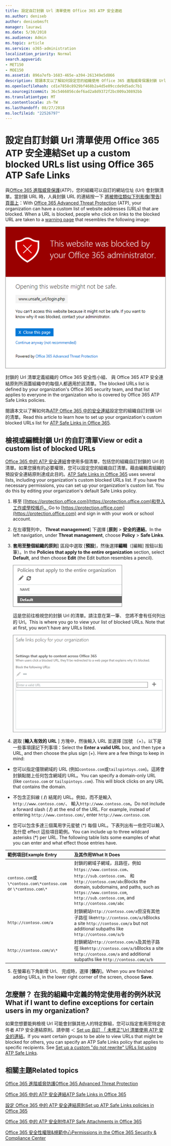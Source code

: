 ```yaml
---
title: 設定自訂封鎖 Url 清單使用 Office 365 ATP 安全連結
ms.author: deniseb
author: denisebmsft
manager: laurawi
ms.date: 5/30/2018
ms.audience: Admin
ms.topic: article
ms.service: o365-administration
localization_priority: Normal
search.appverid:
- MET150
- MOE150
ms.assetid: 896a7efb-1683-465e-a394-261349e5d866
description: 閱讀本文以了解如何設定您的組織使用 Office 365 進階威脅保護封鎖 Url 的清單。封鎖的 Url 將會套用至電子郵件與根據您 ATP 安全連結原則的 Office 文件。
ms.openlocfilehash: cd1e7858c8929bf468b2a4d5e09ccde9d5adc7b1
ms.sourcegitcommit: 36c5466056cdef6ad2a8d9372f2bc009a30892bb
ms.translationtype: MT
ms.contentlocale: zh-TW
ms.lasthandoff: 08/27/2018
ms.locfileid: "22526797"
---
```

# <a name="set-up-a-custom-blocked-urls-list-using-office-365-atp-safe-links"></a><span data-ttu-id="39bde-104">設定自訂封鎖 Url 清單使用 Office 365 ATP 安全連結</span><span class="sxs-lookup"><span data-stu-id="39bde-104">Set up a custom blocked URLs list using Office 365 ATP Safe Links</span></span>

<span data-ttu-id="39bde-p102">與[Office 365 進階威脅保護](office-365-atp.md)(ATP)，您的組織可以自訂的網站位址 (Url) 會封鎖清單。當封鎖 URL 時，人員封鎖 URL 的連結按一下 [將被帶往類似下列影像[警告] 頁面上](atp-safe-links-warning-pages.md)：</span><span class="sxs-lookup"><span data-stu-id="39bde-p102">With [Office 365 Advanced Threat Protection](office-365-atp.md) (ATP), your organization can have a custom list of website addresses (URLs) that are blocked. When a URL is blocked, people who click on links to the blocked URL are taken to a [warning page](atp-safe-links-warning-pages.md) that resembles the following image:</span></span> 
  
![封鎖此站台](media/6b4bda2d-a1e6-419e-8b10-588e83c3af3f.png)
  
<span data-ttu-id="39bde-108">封鎖的 Url 清單定義組織的 Office 365 安全性小組、 與 Office 365 ATP 安全連結原則所涵蓋組織中的每個人都適用於該清單。</span><span class="sxs-lookup"><span data-stu-id="39bde-108">The blocked URLs list is defined by your organization's Office 365 security team, and that list applies to everyone in the organization who is covered by Office 365 ATP Safe Links policies.</span></span> 
  
<span data-ttu-id="39bde-109">閱讀本文以了解如何為[ATP Office 365 中的安全連結](atp-safe-links.md)設定您的組織自訂封鎖 Url 的清單。</span><span class="sxs-lookup"><span data-stu-id="39bde-109">Read this article to learn how to set up your organization's custom blocked URLs list for [ATP Safe Links in Office 365](atp-safe-links.md).</span></span>
  
## <a name="view-or-edit-a-custom-list-of-blocked-urls"></a><span data-ttu-id="39bde-110">檢視或編輯封鎖 Url 的自訂清單</span><span class="sxs-lookup"><span data-stu-id="39bde-110">View or edit a custom list of blocked URLs</span></span>

<span data-ttu-id="39bde-p103">[Office 365 中的 ATP 安全連結](atp-safe-links.md)會使用多個清單，包括您的組織自訂封鎖的 Url 的清單。如果您擁有的必要權限，您可以設定您的組織自訂清單。藉由編輯貴組織的預設安全連結原則達成此目的。</span><span class="sxs-lookup"><span data-stu-id="39bde-p103">[ATP Safe Links in Office 365](atp-safe-links.md) uses several lists, including your organization's custom blocked URLs list. If you have the necessary permissions, you can set up your organization's custom list. You do this by editing your organization's default Safe Links policy.</span></span>
  
1. <span data-ttu-id="39bde-114">移至 [[https://protection.office.com](https://protection.office.com)和登入工作或學校帳戶。</span><span class="sxs-lookup"><span data-stu-id="39bde-114">Go to [https://protection.office.com](https://protection.office.com) and sign in with your work or school account.</span></span> 
    
2. <span data-ttu-id="39bde-115">在左導覽列中， **Threat management**] 下選擇 [**原則** \> **安全的連結**。</span><span class="sxs-lookup"><span data-stu-id="39bde-115">In the left navigation, under **Threat management**, choose **Policy** \> **Safe Links**.</span></span>
    
3. <span data-ttu-id="39bde-116">**套用至整個組織的原則**] 區段中選取 [**預設**]，然後選擇**編輯**（[編輯] 按鈕以鉛筆）。</span><span class="sxs-lookup"><span data-stu-id="39bde-116">In the **Policies that apply to the entire organization** section, select **Default**, and then choose **Edit** (the Edit button resembles a pencil).</span></span> 
    
    ![按一下 [編輯] 以編輯您的預設原則的安全連結保護](media/d08f9615-d947-4033-813a-d310ec2c8cca.png)
  
    <span data-ttu-id="39bde-p104">這是您前往檢視您的封鎖 Url 的清單。請注意在第一筆、 您將不會有任何列出的 Url。</span><span class="sxs-lookup"><span data-stu-id="39bde-p104">This is where you go to view your list of blocked URLs. Note that at first, you won't have any URLs listed.</span></span>
    
    ![封鎖的 Url 清單預設會套用至整個組織的安全連結原則。](media/575e1449-6191-40ac-b626-030a2fd3fb11.png)
  
4. <span data-ttu-id="39bde-p105">選取 [**輸入有效的 URL** ] 方塊中，然後輸入 URL 並選擇 [加號 （+）。以下是一些事項謹記下列事項：</span><span class="sxs-lookup"><span data-stu-id="39bde-p105">Select the **Enter a valid URL** box, and then type a URL, and then choose the plus sign (+). Here are a few things to keep in mind:</span></span> 
    
  - <span data-ttu-id="39bde-p106">您可以指定僅限網域的 URL (例如`contoso.com`或`tailspintoys.com`)。這將會封鎖點閱上任何包含網域的 URL。</span><span class="sxs-lookup"><span data-stu-id="39bde-p106">You can specify a domain-only URL (like `contoso.com` or `tailspintoys.com`). This will block clicks on any URL that contains the domain.</span></span>
    
  - <span data-ttu-id="39bde-p107">不包含正斜線 ( **/**) 結尾的 URL。例如，而不是輸入`http://www.contoso.com/`、 輸入`http://www.contoso.com`。</span><span class="sxs-lookup"><span data-stu-id="39bde-p107">Do not include a forward slash ( **/**) at the end of the URL. For example, instead of entering `http://www.contoso.com/`, enter `http://www.contoso.com`.</span></span>
    
  - <span data-ttu-id="39bde-p108">您可以包含多達三個萬用字元星號 (\*) 每個 URL。下表列出有一些您可以輸入及什麼 effect 這些項目範例。</span><span class="sxs-lookup"><span data-stu-id="39bde-p108">You can include up to three wildcard asterisks (\*) per URL. The following table lists some examples of what you can enter and what effect those entries have.</span></span>
    
|<span data-ttu-id="39bde-129">**範例項目**</span><span class="sxs-lookup"><span data-stu-id="39bde-129">**Example Entry**</span></span>|<span data-ttu-id="39bde-130">**及其作用**</span><span class="sxs-lookup"><span data-stu-id="39bde-130">**What It Does**</span></span>|
|:-----|:-----|
|<span data-ttu-id="39bde-131">`contoso.com`或`\*contoso.com\*`</span><span class="sxs-lookup"><span data-stu-id="39bde-131">`contoso.com` or `\*contoso.com\*`</span></span>  <br/> |<span data-ttu-id="39bde-132">封鎖的網域子網域，且路徑，例如`https://www.contoso.com`、 `http://sub.contoso.com`、 和`http://contoso.com/abc`</span><span class="sxs-lookup"><span data-stu-id="39bde-132">Blocks the domain, subdomains, and paths, such as `https://www.contoso.com`, `http://sub.contoso.com`, and `http://contoso.com/abc`</span></span>  <br/> |
|`http://contoso.com/a`  <br/> |<span data-ttu-id="39bde-133">封鎖網站`http://contoso.com/a`但沒有其他子路徑 like`http://contoso.com/a/b`</span><span class="sxs-lookup"><span data-stu-id="39bde-133">Blocks a site `http://contoso.com/a` but not additional subpaths like `http://contoso.com/a/b`</span></span>  <br/> |
|`http://contoso.com/a\*`  <br/> |<span data-ttu-id="39bde-134">封鎖網站`http://contoso.com/a`及其他子路徑 like`http://contoso.com/a/b`</span><span class="sxs-lookup"><span data-stu-id="39bde-134">Blocks a site `http://contoso.com/a` and additional subpaths like `http://contoso.com/a/b`</span></span>  <br/> |
   
5. <span data-ttu-id="39bde-135">在螢幕右下角新增 Url、 完成時，選擇 [**儲存**]。</span><span class="sxs-lookup"><span data-stu-id="39bde-135">When you are finished adding URLs, in the lower right corner of the screen, choose **Save**.</span></span>
    
## <a name="what-if-i-want-to-define-exceptions-for-certain-users-in-my-organization"></a><span data-ttu-id="39bde-136">怎麼辦？ 在我的組織中定義的特定使用者的例外狀況</span><span class="sxs-lookup"><span data-stu-id="39bde-136">What if I want to define exceptions for certain users in my organization?</span></span>

<span data-ttu-id="39bde-p109">如果您想要能夠檢視 Url 可能會封鎖其他人的特定群組，您可以指定套用至特定收件者 ATP 安全連結原則。請參閱 ＜ [Set up 自訂 「 未修正"Url 清單使用 ATP 安全的連結](set-up-a-custom-do-not-rewrite-urls-list-with-atp.md)。</span><span class="sxs-lookup"><span data-stu-id="39bde-p109">If you want certain groups to be able to view URLs that might be blocked for others, you can specify an ATP Safe Links policy that applies to specific recipients. See [Set up a custom "do not rewrite" URLs list using ATP Safe Links](set-up-a-custom-do-not-rewrite-urls-list-with-atp.md).</span></span>
  
## <a name="related-topics"></a><span data-ttu-id="39bde-139">相關主題</span><span class="sxs-lookup"><span data-stu-id="39bde-139">Related topics</span></span>

[<span data-ttu-id="39bde-140">Office 365 進階威脅防護</span><span class="sxs-lookup"><span data-stu-id="39bde-140">Office 365 Advanced Threat Protection</span></span>](office-365-atp.md)
  
[<span data-ttu-id="39bde-141">Office 365 中的 ATP 安全連結</span><span class="sxs-lookup"><span data-stu-id="39bde-141">ATP Safe Links in Office 365</span></span>](atp-safe-links.md)
  
[<span data-ttu-id="39bde-142">設定 Office 365 中的 ATP 安全連結原則</span><span class="sxs-lookup"><span data-stu-id="39bde-142">Set up ATP Safe Links policies in Office 365</span></span>](set-up-atp-safe-links-policies.md)
  
[<span data-ttu-id="39bde-143">Office 365 中的 ATP 安全附件</span><span class="sxs-lookup"><span data-stu-id="39bde-143">ATP Safe Attachments in Office 365</span></span>](atp-safe-attachments.md)

[<span data-ttu-id="39bde-144">Office 365 安全性權限&amp;規範中心</span><span class="sxs-lookup"><span data-stu-id="39bde-144">Permissions in the Office 365 Security &amp; Compliance Center</span></span>](permissions-in-the-security-and-compliance-center.md)
  

